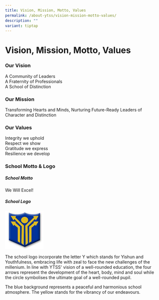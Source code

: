 ```yaml
---
title: Vision, Mission, Motto, Values
permalink: /about-ytss/vision-mission-motto-values/
description: ""
variant: tiptap
---
```

<h1><strong>Vision, Mission, Motto, Values</strong></h1>
<h3>Our Vision</h3>
<p>A Community of Leaders
<br>A Fraternity of Professionals
<br>A School of Distinction</p>
<h3>Our Mission</h3>
<p>Transforming Hearts and Minds, Nurturing Future-Ready Leaders of Character
and Distinction</p>
<h3>Our Values</h3>
<p>Integrity we uphold&nbsp;
<br>Respect we show&nbsp;
<br>Gratitude we express&nbsp;
<br>Resilience we develop</p>
<h3>School Motto &amp; Logo</h3>
<h5>School Motto</h5>
<p>We Will Excel!</p>
<h5>School Logo</h5>
<div class="isomer-image-wrapper">
<img style="width:25%" height="auto" width="100%" src="/images/Picture32.jpg">
</div>
<p>The school logo incorporate the letter Y which stands for Yishun and Youthfulness,
embracing life with zeal to face the new challenges of the millenium. In
line with YTSS' vision of a well-rounded education, the four arrows represent
the development of the heart, body, mind and soul while the circle symbolises
the ultimate goal of a well-rounded pupil.</p>
<p>The blue background represents a peaceful and harmonious school atmosphere.
The yellow stands for the vibrancy of our endeavours.</p>